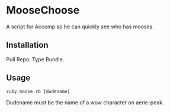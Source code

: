 # MooseChoose
A script for Accomp so he can quickly see who has mooses.

## Installation
Pull Repo. Type Bundle.

## Usage
`ruby moose.rb [dudename]`

Dudename must be the name of a wow character on aerie-peak.
